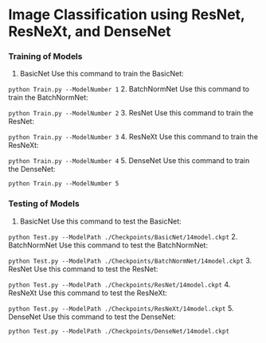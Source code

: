 # Image Classification using ResNet, ResNeXt, and DenseNet

### Training of Models
1. BasicNet
Use this command to train the BasicNet:

`python Train.py --ModelNumber 1`
2. BatchNormNet
Use this command to train the BatchNormNet:

`python Train.py --ModelNumber 2`
3. ResNet
Use this command to train the ResNet:

`python Train.py --ModelNumber 3`
4. ResNeXt
Use this command to train the ResNeXt:

`python Train.py --ModelNumber 4`
5. DenseNet
Use this command to train the DenseNet:

`python Train.py --ModelNumber 5`

### Testing of Models
1. BasicNet
Use this command to test the BasicNet:

`python Test.py --ModelPath ./Checkpoints/BasicNet/14model.ckpt`
2. BatchNormNet
Use this command to test the BatchNormNet:

`python Test.py --ModelPath ./Checkpoints/BatchNormNet/14model.ckpt`
3. ResNet
Use this command to test the ResNet:

`python Test.py --ModelPath ./Checkpoints/ResNet/14model.ckpt`
4. ResNeXt
Use this command to test the ResNeXt:

`python Test.py --ModelPath ./Checkpoints/ResNeXt/14model.ckpt`
5. DenseNet
Use this command to test the DenseNet:

`python Test.py --ModelPath ./Checkpoints/DenseNet/14model.ckpt`
